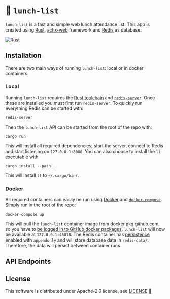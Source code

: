 # 📝 `lunch-list`
`lunch-list` is a fast and simple web lunch attendance list.
This app is created using [Rust], [actix-web] framework and
[Redis] as database.

![Rust](https://github.com/Olavhaasie/lunch-list/workflows/Rust/badge.svg)

[Rust]: https://www.rust-lang.org
[actix-web]: https://actix.rs
[Redis]: https://redis.io


## Installation
There are two main ways of running `lunch-list`: local or in docker containers.

### Local
Running `lunch-list` requires the [Rust toolchain] and [`redis-server`].
Once these are installed you must first run `redis-server`. To quickly run
everything Redis can be started with:

    redis-server

Then the `lunch-list` API can be started from the root of the repo with:

    cargo run

This will install all required dependencies, start the server, connect to
Redis and start listening on `127.0.0.1:8080`. You can also choose to install
the `ll` executable with

    cargo install --path .

This will install `ll` to `~/.cargo/bin/`.

[Rust toolchain]: https://www.rust-lang.org/tools/install
[`redis-server`]: https://redis.io/topics/quickstart

### Docker
All required containers can easily be run using [Docker] and
[`docker-compose`]. Simply run in the root of the repo:

    docker-compose up

This will pull the `lunch-list` container image from docker.pkg.github.com, so
you have to [be logged in to GitHub docker packages]. `lunch-list` will now be
available at `127.0.0.1:46018`. The Redis container has [persistence] enabled
with `appendonly` and will store database data in `redis-data/`. Therefore,
the data will persist between container runs.

[Docker]: https://docker.com
[`docker-compose`]: https://docs.docker.com/compose
[be logged in to GitHub docker packages]: https://help.github.com/en/packages/using-github-packages-with-your-projects-ecosystem/configuring-docker-for-use-with-github-packages#authenticating-to-github-packages
[persistence]: https://redis.io/topics/persistence


## API Endpoints


## License
This software is distributed under Apache-2.0 license, see [LICENSE] 📃

[LICENSE]: LICENSE

